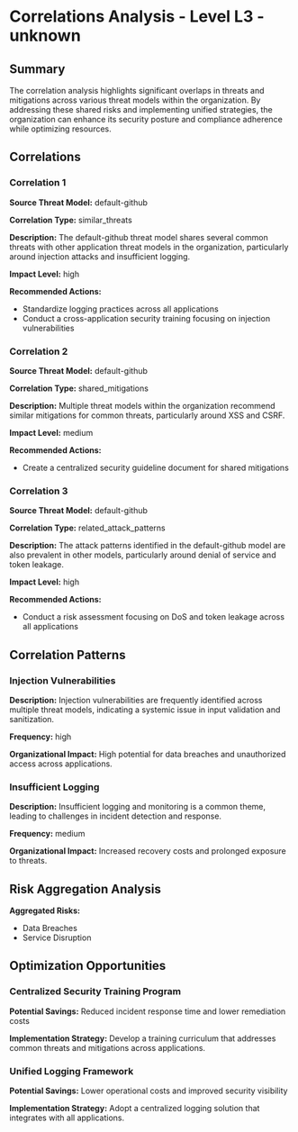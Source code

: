 # Correlations Analysis - Level L3 - unknown

## Summary

The correlation analysis highlights significant overlaps in threats and mitigations across various threat models within the organization. By addressing these shared risks and implementing unified strategies, the organization can enhance its security posture and compliance adherence while optimizing resources.

## Correlations

### Correlation 1

**Source Threat Model:** default-github

**Correlation Type:** similar_threats

**Description:** The default-github threat model shares several common threats with other application threat models in the organization, particularly around injection attacks and insufficient logging.

**Impact Level:** high

**Recommended Actions:**
- Standardize logging practices across all applications
- Conduct a cross-application security training focusing on injection vulnerabilities

### Correlation 2

**Source Threat Model:** default-github

**Correlation Type:** shared_mitigations

**Description:** Multiple threat models within the organization recommend similar mitigations for common threats, particularly around XSS and CSRF.

**Impact Level:** medium

**Recommended Actions:**
- Create a centralized security guideline document for shared mitigations

### Correlation 3

**Source Threat Model:** default-github

**Correlation Type:** related_attack_patterns

**Description:** The attack patterns identified in the default-github model are also prevalent in other models, particularly around denial of service and token leakage.

**Impact Level:** high

**Recommended Actions:**
- Conduct a risk assessment focusing on DoS and token leakage across all applications

## Correlation Patterns

### Injection Vulnerabilities

**Description:** Injection vulnerabilities are frequently identified across multiple threat models, indicating a systemic issue in input validation and sanitization.

**Frequency:** high

**Organizational Impact:** High potential for data breaches and unauthorized access across applications.

### Insufficient Logging

**Description:** Insufficient logging and monitoring is a common theme, leading to challenges in incident detection and response.

**Frequency:** medium

**Organizational Impact:** Increased recovery costs and prolonged exposure to threats.

## Risk Aggregation Analysis

**Aggregated Risks:**
- Data Breaches
- Service Disruption

## Optimization Opportunities

### Centralized Security Training Program

**Potential Savings:** Reduced incident response time and lower remediation costs

**Implementation Strategy:** Develop a training curriculum that addresses common threats and mitigations across applications.

### Unified Logging Framework

**Potential Savings:** Lower operational costs and improved security visibility

**Implementation Strategy:** Adopt a centralized logging solution that integrates with all applications.

